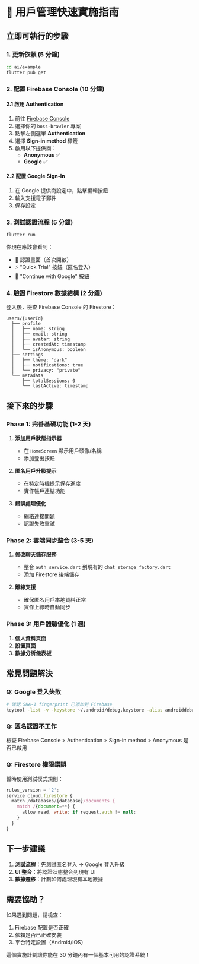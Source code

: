 # 🚀 用戶管理快速實施指南

## 立即可執行的步驟

### 1. 更新依賴 (5 分鐘)
```bash
cd ai/example
flutter pub get
```

### 2. 配置 Firebase Console (10 分鐘)

#### 2.1 啟用 Authentication
1. 前往 [Firebase Console](https://console.firebase.google.com)
2. 選擇你的 `boss-brawler` 專案
3. 點擊左側選單 **Authentication**
4. 選擇 **Sign-in method** 標籤
5. 啟用以下提供商：
   - **Anonymous** ✅
   - **Google** ✅

#### 2.2 配置 Google Sign-In
1. 在 Google 提供商設定中，點擊編輯按鈕
2. 輸入支援電子郵件
3. 保存設定

### 3. 測試認證流程 (5 分鐘)
```bash
flutter run
```

你現在應該會看到：
- 🎯 認證畫面（首次開啟）
- ⚡ "Quick Trial" 按鈕（匿名登入）
- 🔗 "Continue with Google" 按鈕

### 4. 驗證 Firestore 數據結構 (2 分鐘)

登入後，檢查 Firebase Console 的 Firestore：
```
users/{userId}
  ├── profile
  │   ├── name: string
  │   ├── email: string  
  │   ├── avatar: string
  │   ├── createdAt: timestamp
  │   └── isAnonymous: boolean
  ├── settings
  │   ├── theme: "dark"
  │   ├── notifications: true
  │   └── privacy: "private"
  └── metadata
      ├── totalSessions: 0
      └── lastActive: timestamp
```

## 接下來的步驟

### Phase 1: 完善基礎功能 (1-2 天)

1. **添加用戶狀態指示器**
   - 在 `HomeScreen` 顯示用戶頭像/名稱
   - 添加登出按鈕

2. **匿名用戶升級提示**
   - 在特定時機提示保存進度
   - 實作帳戶連結功能

3. **錯誤處理優化**
   - 網絡連接問題
   - 認證失敗重試

### Phase 2: 雲端同步整合 (3-5 天)

1. **修改聊天儲存服務**
   - 整合 `auth_service.dart` 到現有的 `chat_storage_factory.dart`
   - 添加 Firestore 後端儲存

2. **離線支援**
   - 確保匿名用戶本地資料正常
   - 實作上線時自動同步

### Phase 3: 用戶體驗優化 (1 週)

1. **個人資料頁面**
2. **設置頁面** 
3. **數據分析儀表板**

## 常見問題解決

### Q: Google 登入失敗
```bash
# 確認 SHA-1 fingerprint 已添加到 Firebase
keytool -list -v -keystore ~/.android/debug.keystore -alias androiddebugkey -storepass android -keypass android
```

### Q: 匿名認證不工作
檢查 Firebase Console > Authentication > Sign-in method > Anonymous 是否已啟用

### Q: Firestore 權限錯誤
暫時使用測試模式規則：
```javascript
rules_version = '2';
service cloud.firestore {
  match /databases/{database}/documents {
    match /{document=**} {
      allow read, write: if request.auth != null;
    }
  }
}
```

## 下一步建議

1. **測試流程**：先測試匿名登入 → Google 登入升級
2. **UI 整合**：將認證狀態整合到現有 UI
3. **數據遷移**：計劃如何處理現有本地數據

## 需要協助？

如果遇到問題，請檢查：
1. Firebase 配置是否正確
2. 依賴是否已正確安裝
3. 平台特定設置（Android/iOS）

這個實施計劃讓你能在 30 分鐘內有一個基本可用的認證系統！ 
